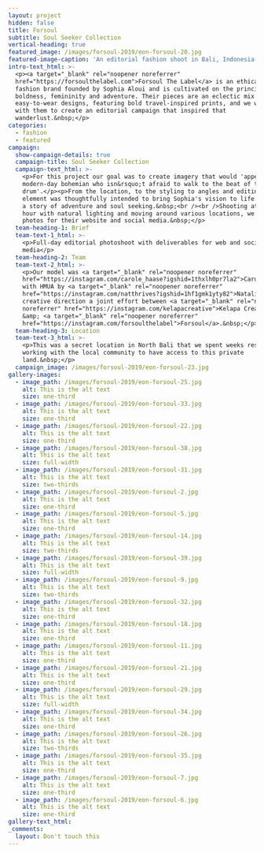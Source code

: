 ```yaml
---
layout: project
hidden: false
title: Forsoul
subtitle: Soul Seeker Collection
vertical-heading: true
featured_image: /images/forsoul-2019/eon-forsoul-20.jpg
featured-image-caption: 'An editorial fashion shoot in Bali, Indonesia'
intro-text_html: >-
  <p><a target="_blank" rel="noopener noreferrer"
  href="https://forsoulthelabel.com">Forsoul The Label</a> is an ethical travel
  fashion brand founded by Sophia Aloui and is cultivated on the principles of
  boldness, femininity and adventure. Their pieces are an eclectic mix of
  easy-to-wear designs, featuring bold travel-inspired prints, and we worked
  with them to create an editorial campaign that inspired that
  wanderlust.&nbsp;</p>
categories:
  - fashion
  - featured
campaign:
  show-campaign-details: true
  campaign-title: Soul Seeker Collection
  campaign-text_html: >-
    <p>For this project our goal was to create imagery that would 'appeal to the
    modern-day bohemian who isn&rsquo;t afraid to walk to the beat of their own
    drum'.</p><p>From the location, to the styling to angles and editing every
    element was thoughtfully intended to bring Sophia's vision to life and tell
    a story of adventure and soul seeking.&nbsp;<br /><br />Shooting at golden
    hour with natural lighting and moving around various locations, we delivered
    photos for their website and social media.&nbsp;</p>
  team-heading-1: Brief
  team-text-1_html: >-
    <p>Full-day editorial photoshoot with deliverables for web and social
    media</p>
  team-heading-2: Team
  team-text-2_html: >-
    <p>Our model was <a target="_blank" rel="noopener noreferrer"
    href="https://instagram.com/carole_haase?igshid=1thxlh0pr7la2">Carole</a>,
    with HMUA by <a target="_blank" rel="noopener noreferrer"
    href="https://instagram.com/natthrives?igshid=1hf1gmk1yty82">Natalie</a> and
    creative direction a joint effort between <a target="_blank" rel="noopener
    noreferrer" href="https://instagram.com/kelapacreative">Kelapa Creative</a>
    &amp; <a target="_blank" rel="noopener noreferrer"
    href="https://instagram.com/forsoulthelabel">Forsoul</a>.&nbsp;</p>
  team-heading-3: Location
  team-text-3_html: >-
    <p>This was a secret location in North Bali that we spent weeks researching,
    working with the local community to have access to this private
    land.&nbsp;</p>
  campaign_image: /images/forsoul-2019/eon-forsoul-23.jpg
gallery-images:
  - image_path: /images/forsoul-2019/eon-forsoul-25.jpg
    alt: This is the alt text
    size: one-third
  - image_path: /images/forsoul-2019/eon-forsoul-33.jpg
    alt: This is the alt text
    size: one-third
  - image_path: /images/forsoul-2019/eon-forsoul-22.jpg
    alt: This is the alt text
    size: one-third
  - image_path: /images/forsoul-2019/eon-forsoul-38.jpg
    alt: This is the alt text
    size: full-width
  - image_path: /images/forsoul-2019/eon-forsoul-31.jpg
    alt: This is the alt text
    size: two-thirds
  - image_path: /images/forsoul-2019/eon-forsoul-2.jpg
    alt: This is the alt text
    size: one-third
  - image_path: /images/forsoul-2019/eon-forsoul-5.jpg
    alt: This is the alt text
    size: one-third
  - image_path: /images/forsoul-2019/eon-forsoul-14.jpg
    alt: This is the alt text
    size: two-thirds
  - image_path: /images/forsoul-2019/eon-forsoul-39.jpg
    alt: This is the alt text
    size: full-width
  - image_path: /images/forsoul-2019/eon-forsoul-9.jpg
    alt: This is the alt text
    size: two-thirds
  - image_path: /images/forsoul-2019/eon-forsoul-32.jpg
    alt: This is the alt text
    size: one-third
  - image_path: /images/forsoul-2019/eon-forsoul-18.jpg
    alt: This is the alt text
    size: one-third
  - image_path: /images/forsoul-2019/eon-forsoul-11.jpg
    alt: This is the alt text
    size: one-third
  - image_path: /images/forsoul-2019/eon-forsoul-21.jpg
    alt: This is the alt text
    size: one-third
  - image_path: /images/forsoul-2019/eon-forsoul-29.jpg
    alt: This is the alt text
    size: full-width
  - image_path: /images/forsoul-2019/eon-forsoul-34.jpg
    alt: This is the alt text
    size: one-third
  - image_path: /images/forsoul-2019/eon-forsoul-26.jpg
    alt: This is the alt text
    size: two-thirds
  - image_path: /images/forsoul-2019/eon-forsoul-35.jpg
    alt: This is the alt text
    size: one-third
  - image_path: /images/forsoul-2019/eon-forsoul-7.jpg
    alt: This is the alt text
    size: one-third
  - image_path: /images/forsoul-2019/eon-forsoul-6.jpg
    alt: This is the alt text
    size: one-third
gallery-text_html:
_comments:
  layout: Don't touch this
---
```


